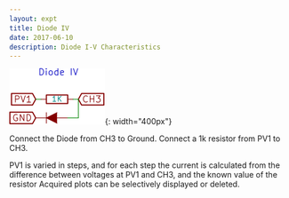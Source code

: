 ```yaml
---
layout: expt
title: Diode IV
date: 2017-06-10
description: Diode I-V Characteristics
---
```


![](images/schematics/diodeIV.svg){: width="400px"}

Connect the Diode from CH3 to Ground.
Connect a 1k resistor from PV1 to CH3.

PV1 is varied in steps, and for each step the current is calculated from the difference between voltages at PV1 and CH3, and the known value of the resistor
Acquired plots can be selectively displayed or deleted.


